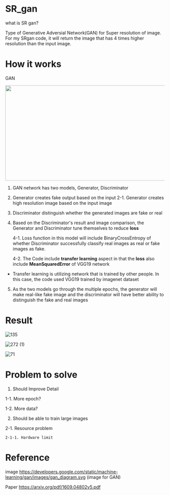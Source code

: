 # SR_gan
  what is SR gan?
  
  Type of Generative Adversial Network(GAN) for Super resolution of image. For my SRgan code, it will return the image that has 4 times higher resolution than the input image.

# How it works
    
GAN

<img src="https://developers.google.com/static/machine-learning/gan/images/gan_diagram.svg" width = 800 height = 300>


1. GAN network has two models, Generator, Discriminator
2. Generator creates fake output based on the input
  2-1. Generator creates high resolution image based on the input image
3. Discriminator distinguish whether the generated images are fake or real
4. Based on the Discriminator's result and image comparison, the Generator and Discriminator tune themselves to reduce **loss**

    4-1. Loss function in this model will include BinaryCrossEntropy of whether Discriminator successfully classify real images as real or fake images as fake.
  
    4-2. The Code include **transfer learning** aspect in that the **loss** also include **MeanSquaredError** of VGG19 network
  
  - Transfer learning is utilizing network that is trained by other people. In this case, the code used VGG19 trained by imagenet dataset
    

5. As the two models go through the multiple epochs, the generator will make real-like fake image and the discriminator will have better ability to distinguish the fake and real images
      
      

# Result

![135](https://user-images.githubusercontent.com/111392592/188732402-570d26c5-e4c0-4534-a9da-187f7a738cc3.png)

![272 (1)](https://user-images.githubusercontent.com/111392592/188732410-3af51c6a-0110-4ccc-90d9-ca24f5fc5016.png)

![71](https://user-images.githubusercontent.com/111392592/188732415-b556ce20-11b9-42b6-9547-cf8720e38aca.png)


# Problem to solve

1. Should Improve Detail

  1-1. More epoch?
  
  1-2. More data?
  

2. Should be able to train large images

  2-1. Resource problem
  
    2-1-1. Hardware limit
   
 
# Reference

image
  https://developers.google.com/static/machine-learning/gan/images/gan_diagram.svg  (image for GAN)

Paper
  https://arxiv.org/pdf/1609.04802v5.pdf

  
      
